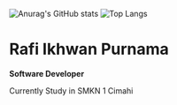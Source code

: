 ![Anurag's GitHub stats](https://github-readme-stats.vercel.app/api?username=rafiikhwan&show_icons=true&text_color=F1C376&icon_color=aaa&title_color=F1C376&border_color=FFF4F4&theme=transparent) 
![Top Langs](https://github-readme-stats.vercel.app/api/top-langs/?username=rafiikhwan&show_icons=true&text_color=F1C376&icon_color=D30371&title_color=F1C376&layout=compact&border_color=FFF4F4&theme=transparent)
<br>

# Rafi Ikhwan Purnama
<b>Software Developer</b>
<p>Currently Study in SMKN 1 Cimahi</p>
